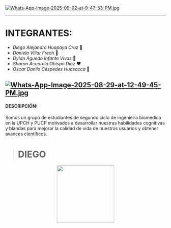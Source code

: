 [![Whats-App-Image-2025-09-02-at-9-47-53-PM.jpg](https://i.postimg.cc/TP9jrYJr/Whats-App-Image-2025-09-02-at-9-47-53-PM.jpg)](https://postimg.cc/06zJvv3Q)

------------
#  **INTEGRANTES:**
- _Diego Alejandro Huapaya Cruz_ 💜
- _Daniela Villar Frech_ 💙
- _Dylan Aguedo Infante Vivas_ 💚
- _Sharon Acuarela Obispo Díaz_ ❤️
- _Oscar Danilo Céspedes Huasacca_ 🧡

[![Whats-App-Image-2025-08-29-at-12-49-45-PM.jpg](https://i.postimg.cc/hvxf12RH/Whats-App-Image-2025-08-29-at-12-49-45-PM.jpg)](https://postimg.cc/tnqqXtT5)
------------
#### **DESCRIPCIÓN:**
Somos un grupo de estudiantes de segundo ciclo de ingeniería biomédica en la UPCH y PUCP motivados a desarrollar nuestras habilidades cognitivas y blandas para mejorar la calidad de vida de nuestros usuarios y obtener avances científicos.
> # DIEGO
<p align="center">
  <img src="https://i.postimg.cc/Fzd9QprD/240b44f1-7a51-4739-b3fe-c7dbcb2c6ffd.jpg" width="180">
</p>
